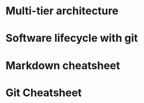 # Multi-tier architecture

# Software lifecycle with git 

# Markdown cheatsheet

# Git Cheatsheet


